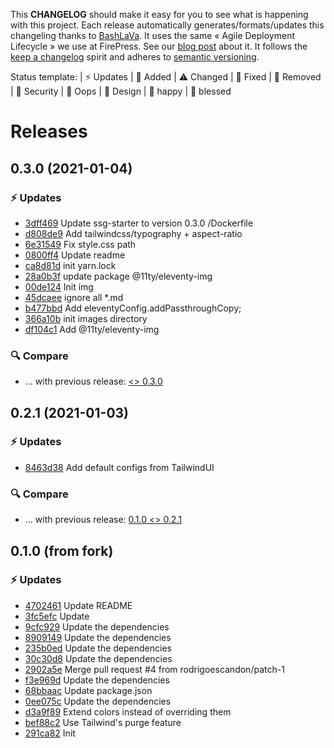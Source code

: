 This **CHANGELOG** should make it easy for you to see what is happening with this project. Each release automatically generates/formats/updates this changeling thanks to [BashLaVa](https://github.com/firepress-org/bashlava). It uses the same « Agile Deployment Lifecycle » we use at FirePress. See our [blog post](https://firepress.org/en/how-do-we-update-hundreds-of-ghosts-websites-on-docker-swarm/) about it. It follows the [keep a changelog](https://keepachangelog.com/en/1.0.0/) spirit and adheres to [semantic versioning](https://semver.org/spec/v2.0.0.html).

Status template:
| ⚡️ Updates | 🚀 Added | ⚠️ Changed |
🐛 Fixed | 🛑 Removed | 🔑 Security |
🙈 Oops | 🎨 Design | 🎉 happy | 🙌 blessed

# Releases

## 0.3.0 (2021-01-04)
### ⚡️ Updates
- [3dff469](https://github.com/firepress-org/ssg-starter/commit/3dff469) Update ssg-starter to version 0.3.0 /Dockerfile
- [d808de9](https://github.com/firepress-org/ssg-starter/commit/d808de9) Add tailwindcss/typography + aspect-ratio
- [6e31549](https://github.com/firepress-org/ssg-starter/commit/6e31549) Fix style.css path
- [0800ff4](https://github.com/firepress-org/ssg-starter/commit/0800ff4) Update readme
- [ca8d81d](https://github.com/firepress-org/ssg-starter/commit/ca8d81d) init yarn.lock
- [28a0b3f](https://github.com/firepress-org/ssg-starter/commit/28a0b3f) update package @11ty/eleventy-img
- [00de124](https://github.com/firepress-org/ssg-starter/commit/00de124) Init img
- [45dcaee](https://github.com/firepress-org/ssg-starter/commit/45dcaee) ignore all *.md
- [b477bbd](https://github.com/firepress-org/ssg-starter/commit/b477bbd) Add eleventyConfig.addPassthroughCopy;
- [366a10b](https://github.com/firepress-org/ssg-starter/commit/366a10b) init images directory
- [df104c1](https://github.com/firepress-org/ssg-starter/commit/df104c1) Add @11ty/eleventy-img

### 🔍 Compare
- ... with previous release: [ <> 0.3.0](https://github.com/firepress-org/ssg-starter/compare/...0.3.0)

## 0.2.1 (2021-01-03)
### ⚡️ Updates
- [8463d38](https://github.com/firepress-org/ssg-starter/commit/8463d38) Add default configs from TailwindUI

### 🔍 Compare
- ... with previous release: [0.1.0 <> 0.2.1](https://github.com/firepress-org/ghostfire/compare/0.1.0...0.2.1)

## 0.1.0 (from fork)
### ⚡️ Updates
- [4702461](https://github.com/firepress-org/ssg-starter/commit/4702461) Update README
- [3fc5efc](https://github.com/firepress-org/ssg-starter/commit/3fc5efc) Update
- [9cfc929](https://github.com/firepress-org/ssg-starter/commit/9cfc929) Update the dependencies
- [8909149](https://github.com/firepress-org/ssg-starter/commit/8909149) Update the dependencies
- [235b0ed](https://github.com/firepress-org/ssg-starter/commit/235b0ed) Update the dependencies
- [30c30d8](https://github.com/firepress-org/ssg-starter/commit/30c30d8) Update the dependencies
- [2902a5e](https://github.com/firepress-org/ssg-starter/commit/2902a5e) Merge pull request #4 from rodrigoescandon/patch-1
- [f3e969d](https://github.com/firepress-org/ssg-starter/commit/f3e969d) Update the dependencies
- [68bbaac](https://github.com/firepress-org/ssg-starter/commit/68bbaac) Update package.json
- [0ee075c](https://github.com/firepress-org/ssg-starter/commit/0ee075c) Update the dependencies
- [d3a9f89](https://github.com/firepress-org/ssg-starter/commit/d3a9f89) Extend colors instead of overriding them
- [bef88c2](https://github.com/firepress-org/ssg-starter/commit/bef88c2) Use Tailwind's purge feature
- [291ca82](https://github.com/firepress-org/ssg-starter/commit/291ca82) Init
